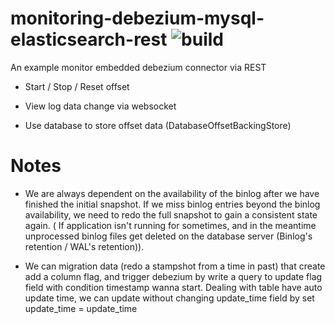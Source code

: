 # monitoring-debezium-mysql-elasticsearch-rest ![build](https://travis-ci.com/uuhnaut69/monitoring-debezium-mysql-elasticsearch-rest.svg?branch=master)

An example monitor embedded debezium connector via REST

- Start / Stop / Reset offset

- View log data change via websocket

- Use database to store offset data (DatabaseOffsetBackingStore)

# Notes

- We are always dependent on the availability of the binlog after we have finished the initial snapshot. If we miss binlog entries beyond the binlog availability, we need to redo the full snapshot to gain a consistent state again.
( If application isn't running for sometimes, and in the meantime unprocessed binlog files get deleted on the database server (Binlog's retention / WAL's retention)).

- We can migration data (redo a stampshot from a time in past) that create add a column flag, and trigger debezium by write a query to update flag field with condition timestamp wanna start. Dealing with table have auto update time, we can update without changing update_time field by set update_time = update_time

